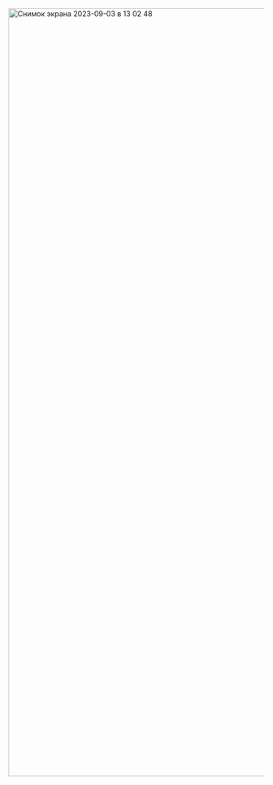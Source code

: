 <img width="1512" alt="Снимок экрана 2023-09-03 в 13 02 48" src="https://github.com/EvgeniyKaravaev/My-Books/assets/68070837/fe5c4a6f-4db2-40b3-b9f9-37e59130ef1d">
